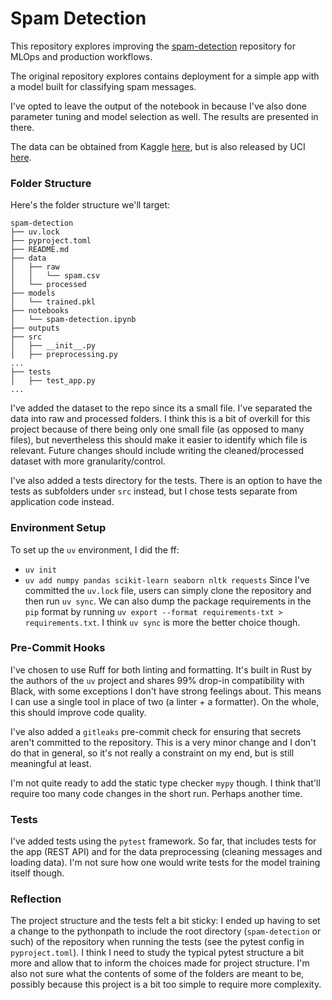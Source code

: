 # Spam Detection

This repository explores improving the [spam-detection](https://github.com/young-daniel/spam-detection) repository for MLOps and production workflows. 

The original repository explores contains deployment for a simple app with a model built for classifying spam messages.

I've opted to leave the output of the notebook in because I've also done parameter tuning and model selection as well. The results are presented in there. 

The data can be obtained from Kaggle [here](https://www.kaggle.com/datasets/uciml/sms-spam-collection-dataset), but is also released by UCI [here](https://archive.ics.uci.edu/dataset/228/sms+spam+collection). 

### Folder Structure

Here's the folder structure we'll target:

```
spam-detection
├── uv.lock
├── pyproject.toml
├── README.md
├── data
│   ├── raw
│   │   └── spam.csv
│   └── processed
├── models
│   └── trained.pkl
├── notebooks
│   └── spam-detection.ipynb
├── outputs
├── src
│   ├── __init__.py
│   ├── preprocessing.py
...
├── tests
│   ├── test_app.py
...
```

I've added the dataset to the repo since its a small file. I've separated the data into raw and processed folders. I think this is a bit of overkill for this project because of there being only one small file (as opposed to many files), but nevertheless this should make it easier to identify which file is relevant. Future changes should include writing the cleaned/processed dataset with more granularity/control.

I've also added a tests directory for the tests. There is an option to have the tests as subfolders under `src` instead, but I chose tests separate from application code instead. 

### Environment Setup

To set up the `uv` environment, I did the ff:
* `uv init`
* `uv add numpy pandas scikit-learn seaborn nltk requests`
Since I've committed the `uv.lock` file, users can simply clone the repository and then run `uv sync`. We can also dump the package requirements in the `pip` format by running `uv export --format requirements-txt > requirements.txt`. I think `uv sync` is more the better choice though. 

### Pre-Commit Hooks

I've chosen to use Ruff for both linting and formatting. It's built in Rust by the authors of the `uv` project and shares 99% drop-in compatibility with Black, with some exceptions I don't have strong feelings about. This means I can use a single tool in place of two (a linter + a formatter). On the whole, this should improve code quality. 

I've also added a `gitleaks` pre-commit check for ensuring that secrets aren't committed to the repository. This is a very minor change and I don't do that in general, so it's not really a constraint on my end, but is still meaningful at least. 

I'm not quite ready to add the static type checker `mypy` though. I think that'll require too many code changes in the short run. Perhaps another time. 

### Tests

I've added tests using the `pytest` framework. So far, that includes tests for the app (REST  API) and for the data preprocessing (cleaning messages and loading data). I'm not sure how one would write tests for the model training itself though. 

### Reflection

The project structure and the tests felt a bit sticky: I ended up having to set a change to the pythonpath to include the root directory (`spam-detection` or such) of the repository when running the tests (see the pytest config in `pyproject.toml`). I think I need to study the typical pytest structure a bit more and allow that to inform the choices made for project structure. I'm also not sure what the contents of some of the folders are meant to be, possibly because this project is a bit too simple to require more complexity. 

